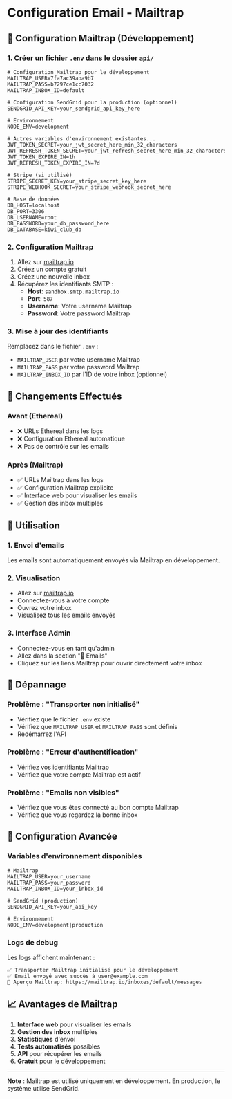 # Configuration Email - Mailtrap

## 🚀 Configuration Mailtrap (Développement)

### 1. Créer un fichier `.env` dans le dossier `api/`

```env
# Configuration Mailtrap pour le développement
MAILTRAP_USER=7fa7ac39aba9b7
MAILTRAP_PASS=b7297ce1cc7032
MAILTRAP_INBOX_ID=default

# Configuration SendGrid pour la production (optionnel)
SENDGRID_API_KEY=your_sendgrid_api_key_here

# Environnement
NODE_ENV=development

# Autres variables d'environnement existantes...
JWT_TOKEN_SECRET=your_jwt_secret_here_min_32_characters
JWT_REFRESH_TOKEN_SECRET=your_jwt_refresh_secret_here_min_32_characters
JWT_TOKEN_EXPIRE_IN=1h
JWT_REFRESH_TOKEN_EXPIRE_IN=7d

# Stripe (si utilisé)
STRIPE_SECRET_KEY=your_stripe_secret_key_here
STRIPE_WEBHOOK_SECRET=your_stripe_webhook_secret_here

# Base de données
DB_HOST=localhost
DB_PORT=3306
DB_USERNAME=root
DB_PASSWORD=your_db_password_here
DB_DATABASE=kiwi_club_db
```

### 2. Configuration Mailtrap

1. Allez sur [mailtrap.io](https://mailtrap.io)
2. Créez un compte gratuit
3. Créez une nouvelle inbox
4. Récupérez les identifiants SMTP :
   - **Host**: `sandbox.smtp.mailtrap.io`
   - **Port**: `587`
   - **Username**: Votre username Mailtrap
   - **Password**: Votre password Mailtrap

### 3. Mise à jour des identifiants

Remplacez dans le fichier `.env` :
- `MAILTRAP_USER` par votre username Mailtrap
- `MAILTRAP_PASS` par votre password Mailtrap
- `MAILTRAP_INBOX_ID` par l'ID de votre inbox (optionnel)

## 🔄 Changements Effectués

### Avant (Ethereal)
- ❌ URLs Ethereal dans les logs
- ❌ Configuration Ethereal automatique
- ❌ Pas de contrôle sur les emails

### Après (Mailtrap)
- ✅ URLs Mailtrap dans les logs
- ✅ Configuration Mailtrap explicite
- ✅ Interface web pour visualiser les emails
- ✅ Gestion des inbox multiples

## 📧 Utilisation

### 1. Envoi d'emails
Les emails sont automatiquement envoyés via Mailtrap en développement.

### 2. Visualisation
- Allez sur [mailtrap.io](https://mailtrap.io)
- Connectez-vous à votre compte
- Ouvrez votre inbox
- Visualisez tous les emails envoyés

### 3. Interface Admin
- Connectez-vous en tant qu'admin
- Allez dans la section "📧 Emails"
- Cliquez sur les liens Mailtrap pour ouvrir directement votre inbox

## 🚨 Dépannage

### Problème : "Transporter non initialisé"
- Vérifiez que le fichier `.env` existe
- Vérifiez que `MAILTRAP_USER` et `MAILTRAP_PASS` sont définis
- Redémarrez l'API

### Problème : "Erreur d'authentification"
- Vérifiez vos identifiants Mailtrap
- Vérifiez que votre compte Mailtrap est actif

### Problème : "Emails non visibles"
- Vérifiez que vous êtes connecté au bon compte Mailtrap
- Vérifiez que vous regardez la bonne inbox

## 🔧 Configuration Avancée

### Variables d'environnement disponibles

```env
# Mailtrap
MAILTRAP_USER=your_username
MAILTRAP_PASS=your_password
MAILTRAP_INBOX_ID=your_inbox_id

# SendGrid (production)
SENDGRID_API_KEY=your_api_key

# Environnement
NODE_ENV=development|production
```

### Logs de debug

Les logs affichent maintenant :
```
✅ Transporter Mailtrap initialisé pour le développement
✅ Email envoyé avec succès à user@example.com
🔗 Aperçu Mailtrap: https://mailtrap.io/inboxes/default/messages
```

## 📈 Avantages de Mailtrap

1. **Interface web** pour visualiser les emails
2. **Gestion des inbox** multiples
3. **Statistiques** d'envoi
4. **Tests automatisés** possibles
5. **API** pour récupérer les emails
6. **Gratuit** pour le développement

---

**Note** : Mailtrap est utilisé uniquement en développement. En production, le système utilise SendGrid. 